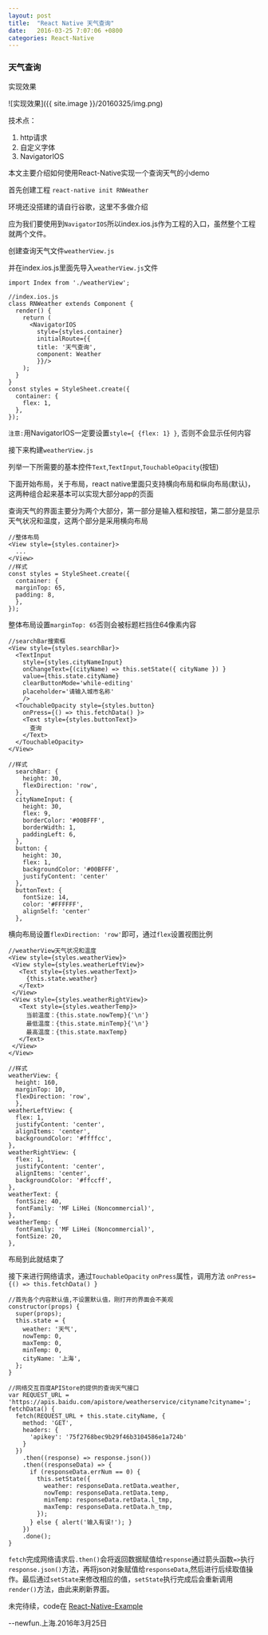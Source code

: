 ```yaml
---
layout: post
title:  "React Native 天气查询"
date:   2016-03-25 7:07:06 +0800
categories: React-Native
---
```


### 天气查询

实现效果

![实现效果]({{ site.image }}/20160325/img.png)

技术点：

1. http请求
2. 自定义字体
3. NavigatorIOS

本文主要介绍如何使用React-Native实现一个查询天气的小demo

首先创建工程 `react-native init RNWeather`

环境还没搭建的请自行谷歌，这里不多做介绍

应为我们要使用到`NavigatorIOS`所以index.ios.js作为工程的入口，虽然整个工程就两个文件。

创建查询天气文件`weatherView.js`

并在index.ios.js里面先导入`weatherView.js`文件

`import Index from './weatherView';`


	//index.ios.js
	class RNWeather extends Component {
	  render() {
	    return (
	      <NavigatorIOS
	        style={styles.container}
	        initialRoute={{
	        title: '天气查询',
	        component: Weather
	        }}/>
	    );
	  }
	}
	const styles = StyleSheet.create({
	  container: {
	    flex: 1,
	  },
	});	

`注意:`用NavigatorIOS一定要设置`style={ {flex: 1} }`, 否则不会显示任何内容

接下来构建`weatherView.js`

列举一下所需要的基本控件`Text`,`TextInput`,`TouchableOpacity`(按钮)

下面开始布局，关于布局，react native里面只支持横向布局和纵向布局(默认)，这两种组合起来基本可以实现大部分app的页面

查询天气的界面主要分为两个大部分，第一部分是输入框和按钮，第二部分是显示天气状况和温度，这两个部分是采用横向布局

	//整体布局
	<View style={styles.container}>
	  ...
	</View>
	//样式
	const styles = StyleSheet.create({
	  container: {
      marginTop: 65,
      padding: 8,
      },
	});
	
整体布局设置`marginTop: 65`否则会被标题栏挡住64像素内容

	//searchBar搜索框
    <View style={styles.searchBar}>
      <TextInput
        style={styles.cityNameInput}
        onChangeText={(cityName) => this.setState({ cityName }) }
        value={this.state.cityName}
        clearButtonMode='while-editing'
        placeholder='请输入城市名称'
        />
      <TouchableOpacity style={styles.button}
        onPress={() => this.fetchData() }>
        <Text style={styles.buttonText}>
          查询
        </Text>
      </TouchableOpacity>
    </View>  
    
	//样式
	  searchBar: {
	    height: 30,
	    flexDirection: 'row',
      },
      cityNameInput: {
    	height: 30,
    	flex: 9,
    	borderColor: '#00BFFF',
    	borderWidth: 1,
    	paddingLeft: 6,
	  },
	  button: {
	    height: 30,
	    flex: 1,
	    backgroundColor: '#00BFFF',
	    justifyContent: 'center'
	  },
	  buttonText: {
	    fontSize: 14,
	    color: '#FFFFFF',
	    alignSelf: 'center'
	  },
   
 横向布局设置`flexDirection: 'row'`即可，通过`flex`设置视图比例
 
	//weatherView天气状况和温度
	<View style={styles.weatherView}>
	 <View style={styles.weatherLeftView}>
	   <Text style={styles.weatherText}>
	     {this.state.weather}
	   </Text>
	 </View>
	 <View style={styles.weatherRightView}>
	   <Text style={styles.weatherTemp}>
	     当前温度：{this.state.nowTemp}{'\n'}
	     最低温度：{this.state.minTemp}{'\n'}
	     最高温度：{this.state.maxTemp}
	   </Text>
	 </View>
	</View>
	
	//样式
	weatherView: {
      height: 160,
      marginTop: 10,
      flexDirection: 'row',
	  },
	weatherLeftView: {
      flex: 1,
      justifyContent: 'center',
      alignItems: 'center',
      backgroundColor: '#ffffcc',
    },
    weatherRightView: {
	  flex: 1,
	  justifyContent: 'center',
      alignItems: 'center',
      backgroundColor: '#ffccff',
    },
    weatherText: {
      fontSize: 40,
      fontFamily: 'MF LiHei (Noncommercial)',
    },
    weatherTemp: {
      fontFamily: 'MF LiHei (Noncommercial)',
      fontSize: 20,
    },
 
布局到此就结束了

接下来进行网络请求，通过`TouchableOpacity` `onPress`属性，调用方法
`onPress={() => this.fetchData() }`

	//首先各个内容默认值,不设置默认值，刚打开的界面会不美观
	constructor(props) {
	  super(props);
	  this.state = {
	    weather: '天气',
	    nowTemp: 0,
	    maxTemp: 0,
	    minTemp: 0,
	    cityName: '上海',
	  };
	}
	
	//网络交互百度APIStore的提供的查询天气接口
	var REQUEST_URL = 'https://apis.baidu.com/apistore/weatherservice/cityname?cityname=';
	fetchData() {
	  fetch(REQUEST_URL + this.state.cityName, {
	    method: 'GET',
	    headers: {
	      'apikey': '75f2768bec9b29f46b3104586e1a724b'
	    }
	  })
	    .then((response) => response.json())
	    .then((responseData) => {
	      if (responseData.errNum == 0) {
	        this.setState({
	          weather: responseData.retData.weather,
	          nowTemp: responseData.retData.temp,
	          minTemp: responseData.retData.l_tmp,
	          maxTemp: responseData.retData.h_tmp,
	        });
	      } else { alert('输入有误!'); }
	    })
	    .done();
	}	
	  
`fetch`完成网络请求后`.then()`会将返回数据赋值给`response`通过箭头函数`=>`执行`response.json()`方法，再将json对象赋值给`responseData`,然后进行后续取值操作。最后通过`setState`来修改相应的值，`setState`执行完成后会重新调用`render()`方法，由此来刷新界面。



未完待续，code在 [React-Native-Example](https://github.com/newfun1994/React-Native-Example)



--newfun.上海.2016年3月25日



